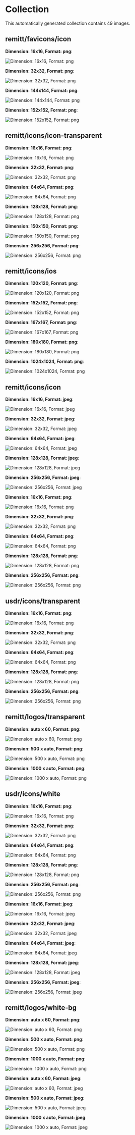 # Collection
This automatically generated collection contains 49 images.


## remitt/favicons/icon
**Dimension: 16x16, Format: png**:

![Dimension: 16x16, Format: png](remitt/favicons/icon-16x16.png)

**Dimension: 32x32, Format: png**:

![Dimension: 32x32, Format: png](remitt/favicons/icon-32x32.png)

**Dimension: 144x144, Format: png**:

![Dimension: 144x144, Format: png](remitt/favicons/icon-144x144.png)

**Dimension: 152x152, Format: png**:

![Dimension: 152x152, Format: png](remitt/favicons/icon-152x152.png)



## remitt/icons/icon-transparent
**Dimension: 16x16, Format: png**:

![Dimension: 16x16, Format: png](remitt/icons/icon-transparent-16x16.png)

**Dimension: 32x32, Format: png**:

![Dimension: 32x32, Format: png](remitt/icons/icon-transparent-32x32.png)

**Dimension: 64x64, Format: png**:

![Dimension: 64x64, Format: png](remitt/icons/icon-transparent-64x64.png)

**Dimension: 128x128, Format: png**:

![Dimension: 128x128, Format: png](remitt/icons/icon-transparent-128x128.png)

**Dimension: 150x150, Format: png**:

![Dimension: 150x150, Format: png](remitt/icons/icon-transparent-150x150.png)

**Dimension: 256x256, Format: png**:

![Dimension: 256x256, Format: png](remitt/icons/icon-transparent-256x256.png)



## remitt/icons/ios
**Dimension: 120x120, Format: png**:

![Dimension: 120x120, Format: png](remitt/icons/ios-120x120.png)

**Dimension: 152x152, Format: png**:

![Dimension: 152x152, Format: png](remitt/icons/ios-152x152.png)

**Dimension: 167x167, Format: png**:

![Dimension: 167x167, Format: png](remitt/icons/ios-167x167.png)

**Dimension: 180x180, Format: png**:

![Dimension: 180x180, Format: png](remitt/icons/ios-180x180.png)

**Dimension: 1024x1024, Format: png**:

![Dimension: 1024x1024, Format: png](remitt/icons/ios-1024x1024.png)



## remitt/icons/icon
**Dimension: 16x16, Format: jpeg**:

![Dimension: 16x16, Format: jpeg](remitt/icons/icon-16x16.jpeg)

**Dimension: 32x32, Format: jpeg**:

![Dimension: 32x32, Format: jpeg](remitt/icons/icon-32x32.jpeg)

**Dimension: 64x64, Format: jpeg**:

![Dimension: 64x64, Format: jpeg](remitt/icons/icon-64x64.jpeg)

**Dimension: 128x128, Format: jpeg**:

![Dimension: 128x128, Format: jpeg](remitt/icons/icon-128x128.jpeg)

**Dimension: 256x256, Format: jpeg**:

![Dimension: 256x256, Format: jpeg](remitt/icons/icon-256x256.jpeg)

**Dimension: 16x16, Format: png**:

![Dimension: 16x16, Format: png](remitt/icons/icon-16x16.png)

**Dimension: 32x32, Format: png**:

![Dimension: 32x32, Format: png](remitt/icons/icon-32x32.png)

**Dimension: 64x64, Format: png**:

![Dimension: 64x64, Format: png](remitt/icons/icon-64x64.png)

**Dimension: 128x128, Format: png**:

![Dimension: 128x128, Format: png](remitt/icons/icon-128x128.png)

**Dimension: 256x256, Format: png**:

![Dimension: 256x256, Format: png](remitt/icons/icon-256x256.png)



## usdr/icons/transparent
**Dimension: 16x16, Format: png**:

![Dimension: 16x16, Format: png](usdr/icons/transparent-16x16.png)

**Dimension: 32x32, Format: png**:

![Dimension: 32x32, Format: png](usdr/icons/transparent-32x32.png)

**Dimension: 64x64, Format: png**:

![Dimension: 64x64, Format: png](usdr/icons/transparent-64x64.png)

**Dimension: 128x128, Format: png**:

![Dimension: 128x128, Format: png](usdr/icons/transparent-128x128.png)

**Dimension: 256x256, Format: png**:

![Dimension: 256x256, Format: png](usdr/icons/transparent-256x256.png)



## remitt/logos/transparent
**Dimension: auto x 60, Format: png**:

![Dimension: auto x 60, Format: png](remitt/logos/transparent-300x60.png)

**Dimension: 500 x auto, Format: png**:

![Dimension: 500 x auto, Format: png](remitt/logos/transparent-500x100.png)

**Dimension: 1000 x auto, Format: png**:

![Dimension: 1000 x auto, Format: png](remitt/logos/transparent-1000x200.png)



## usdr/icons/white
**Dimension: 16x16, Format: png**:

![Dimension: 16x16, Format: png](usdr/icons/white-16x16.png)

**Dimension: 32x32, Format: png**:

![Dimension: 32x32, Format: png](usdr/icons/white-32x32.png)

**Dimension: 64x64, Format: png**:

![Dimension: 64x64, Format: png](usdr/icons/white-64x64.png)

**Dimension: 128x128, Format: png**:

![Dimension: 128x128, Format: png](usdr/icons/white-128x128.png)

**Dimension: 256x256, Format: png**:

![Dimension: 256x256, Format: png](usdr/icons/white-256x256.png)

**Dimension: 16x16, Format: jpeg**:

![Dimension: 16x16, Format: jpeg](usdr/icons/white-16x16.jpeg)

**Dimension: 32x32, Format: jpeg**:

![Dimension: 32x32, Format: jpeg](usdr/icons/white-32x32.jpeg)

**Dimension: 64x64, Format: jpeg**:

![Dimension: 64x64, Format: jpeg](usdr/icons/white-64x64.jpeg)

**Dimension: 128x128, Format: jpeg**:

![Dimension: 128x128, Format: jpeg](usdr/icons/white-128x128.jpeg)

**Dimension: 256x256, Format: jpeg**:

![Dimension: 256x256, Format: jpeg](usdr/icons/white-256x256.jpeg)



## remitt/logos/white-bg
**Dimension: auto x 60, Format: png**:

![Dimension: auto x 60, Format: png](remitt/logos/white-bg-300x60.png)

**Dimension: 500 x auto, Format: png**:

![Dimension: 500 x auto, Format: png](remitt/logos/white-bg-500x100.png)

**Dimension: 1000 x auto, Format: png**:

![Dimension: 1000 x auto, Format: png](remitt/logos/white-bg-1000x200.png)

**Dimension: auto x 60, Format: jpeg**:

![Dimension: auto x 60, Format: jpeg](remitt/logos/white-bg-300x60.jpeg)

**Dimension: 500 x auto, Format: jpeg**:

![Dimension: 500 x auto, Format: jpeg](remitt/logos/white-bg-500x100.jpeg)

**Dimension: 1000 x auto, Format: jpeg**:

![Dimension: 1000 x auto, Format: jpeg](remitt/logos/white-bg-1000x200.jpeg)

